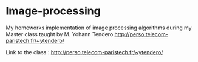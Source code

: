 # Image-processing
My homeworks implementation of image processing algorithms during my Master class taught by M. Yohann Tendero http://perso.telecom-paristech.fr/~ytendero/

Link to the class : 
http://perso.telecom-paristech.fr/~ytendero/
